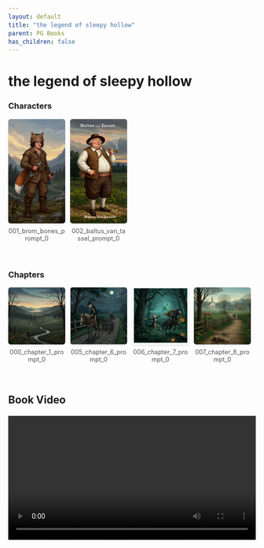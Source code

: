 ```yaml
---
layout: default
title: "the legend of sleepy hollow"
parent: PG Books
has_children: false
---
```



<style>
.image-gallery {
  display: flex;
  flex-wrap: wrap;
  justify-content: space-between;
  margin-bottom: 20px;
}

.image-row {
  display: flex;
  justify-content: flex-start;
  width: 100%;
  margin-bottom: 20px;
}

.image-item {
  width: 23%;
  margin-right: 2%;
  text-align: center;
}

.image-item:last-child {
  margin-right: 0;
}

.image-item img {
  width: 100%;
  height: auto;
  object-fit: cover;
  border-radius: 5px;
  box-shadow: 0 2px 4px rgba(0,0,0,0.1);
}

.image-item p {
  margin-top: 5px;
  font-size: 0.9em;
  color: #555;
}

.video-container {
  margin: 20px 0;
}
</style>


# the legend of sleepy hollow

<h3>Characters</h3>
<div class="image-gallery">
<div class="image-row">
  <div class="image-item">
    <img src="../../assets/pg_books_ai_generated_photos/the_legend_of_sleepy_hollow/characters/001_brom_bones_prompt_0.png" alt="001_brom_bones_prompt_0">
    <p>001_brom_bones_prompt_0</p>
  </div>
  <div class="image-item">
    <img src="../../assets/pg_books_ai_generated_photos/the_legend_of_sleepy_hollow/characters/002_baltus_van_tassel_prompt_0.png" alt="002_baltus_van_tassel_prompt_0">
    <p>002_baltus_van_tassel_prompt_0</p>
  </div>
</div>
</div>

<h3>Chapters</h3>
<div class="image-gallery">
<div class="image-row">
  <div class="image-item">
    <img src="../../assets/pg_books_ai_generated_photos/the_legend_of_sleepy_hollow/chapters/000_chapter_1_prompt_0.png" alt="000_chapter_1_prompt_0">
    <p>000_chapter_1_prompt_0</p>
  </div>
  <div class="image-item">
    <img src="../../assets/pg_books_ai_generated_photos/the_legend_of_sleepy_hollow/chapters/005_chapter_6_prompt_0.png" alt="005_chapter_6_prompt_0">
    <p>005_chapter_6_prompt_0</p>
  </div>
  <div class="image-item">
    <img src="../../assets/pg_books_ai_generated_photos/the_legend_of_sleepy_hollow/chapters/006_chapter_7_prompt_0.png" alt="006_chapter_7_prompt_0">
    <p>006_chapter_7_prompt_0</p>
  </div>
  <div class="image-item">
    <img src="../../assets/pg_books_ai_generated_photos/the_legend_of_sleepy_hollow/chapters/007_chapter_8_prompt_0.png" alt="007_chapter_8_prompt_0">
    <p>007_chapter_8_prompt_0</p>
  </div>
</div>
</div>

<h2>Book Video</h2>
<div class="video-container">
  <video controls width="100%">
    <source src="../../assets/pg_books_ai_generated_videos/the_legend_of_sleepy_hollow.mp4" type="video/mp4">
    Your browser does not support the video tag.
  </video>
</div>

